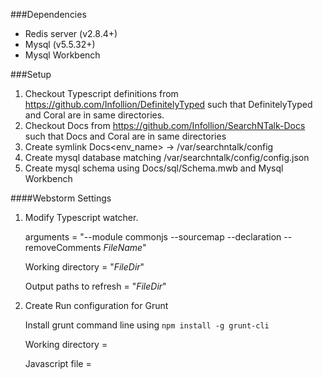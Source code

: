 ###Dependencies
* Redis server (v2.8.4+)
* Mysql (v5.5.32+)
* Mysql Workbench

###Setup
1. Checkout Typescript definitions from https://github.com/Infollion/DefinitelyTyped such that DefinitelyTyped and Coral are in same directories.
2. Checkout Docs from https://github.com/Infollion/SearchNTalk-Docs such that Docs and Coral are in same directories
3. Create symlink Docs\<env_name> -> /var/searchntalk/config
4. Create mysql database matching /var/searchntalk/config/config.json
5. Create mysql schema using Docs/sql/Schema.mwb and Mysql Workbench

####Webstorm Settings
1. Modify Typescript watcher.

    arguments                   = "--module commonjs  --sourcemap --declaration --removeComments  $FileName$"

    Working directory           = "$FileDir$"

    Output paths to refresh     = "$FileDir$"


2. Create Run configuration for Grunt

    Install grunt command line using `npm install -g grunt-cli`

    Working directory           = <path to Coral>

    Javascript file = <path to grunt-cli executable>
